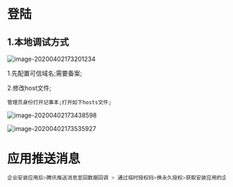 #	登陆

## 1.本地调试方式

![image-20200402173201234](E:%5CWall-E%5C%E7%AC%94%E8%AE%B0%5C-notes-%5C%E4%BC%81%E4%B8%9A%E5%BE%AE%E4%BF%A1%E5%BC%80%E5%8F%91%5Cimage-20200402173201234.png)

1.先配置可信域名;需要备案;

2.修改host文件;

```
管理员身份打开记事本;打开如下hosts文件;
```

![image-20200402173438598](E:%5CWall-E%5C%E7%AC%94%E8%AE%B0%5C-notes-%5C%E4%BC%81%E4%B8%9A%E5%BE%AE%E4%BF%A1%E5%BC%80%E5%8F%91%5Cimage-20200402173438598.png)

![image-20200402173535927](E:%5CWall-E%5C%E7%AC%94%E8%AE%B0%5C-notes-%5C%E4%BC%81%E4%B8%9A%E5%BE%AE%E4%BF%A1%E5%BC%80%E5%8F%91%5Cimage-20200402173535927.png)

# 应用推送消息

```js
企业安装应用后>腾讯推送消息至回数据回调 > 通过临时授权码>换永久授权>获取安装应用的企业信息token等等 > 调发送消息
```

